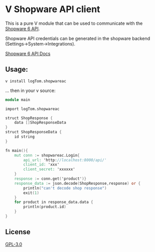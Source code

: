 # V Shopware API client

This is a pure V module that can be used to communicate with the [Shopware 6 API](https://github.com/shopware/platform).

Shopware API credentials can be generated in the shopware backend (Settings->System->Integrations).

[Shopware 6 API Docs](https://docs.shopware.com/en/shopware-platform-dev-en/api)

## Usage:
```shell
v install logTom.shopwareac
```
... then in your v source:
```v
module main

import logTom.shopwareac

struct ShopResponse {
	data []ShopResponseData
}
struct ShopResponseData {
	id string
}

fn main(){
    mut conn := shopwareac.Login{
		api_url: 'http://localhost:8000/api/'
		client_id: 'xxx'
		client_secret: 'xxxxxx'
	}
	response := conn.get('product')}
	response_data := json.decode(ShopResponse,response) or {
		println("can't decode shop response")
		exit(1)
	}
	for product in response_data.data {
		println(product.id)
	}
}
```

## License
[GPL-3.0](LICENSE)
